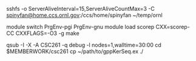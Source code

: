 sshfs -o ServerAliveInterval=15,ServerAliveCountMax=3 -C spinyfan@home.ccs.ornl.gov:/ccs/home/spinyfan ~/temp/ornl

module switch PrgEnv-pgi PrgEnv-gnu
module load scorep
CXX=scorep-CC
CXXFLAGS=-O3 -g
make


qsub -I -X -A CSC261 -q debug -l nodes=1,walltime=30:00
cd $MEMBERWORK/csc261
cp ~/path/to/gppKerSeq.ex ./
